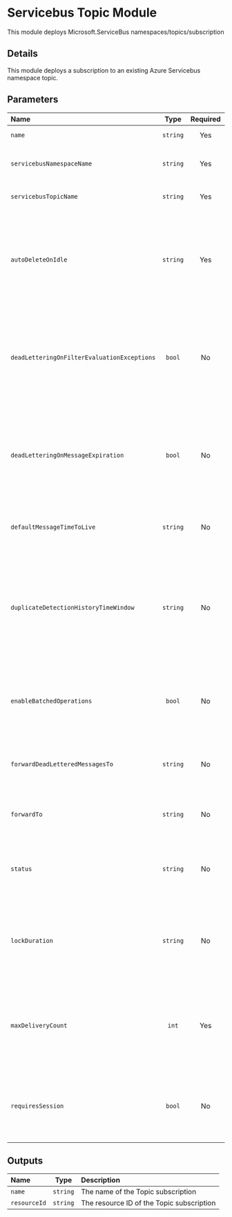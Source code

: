 # Servicebus Topic Module

This module deploys Microsoft.ServiceBus namespaces/topics/subscription

## Details

This module deploys a subscription to an existing Azure Servicebus namespace topic.

## Parameters

| Name                                        | Type     | Required | Description                                                                                                                          |
| :------------------------------------------ | :------: | :------: | :----------------------------------------------------------------------------------------------------------------------------------- |
| `name`                                      | `string` | Yes      | The resource name.                                                                                                                   |
| `servicebusNamespaceName`                   | `string` | Yes      | The servicebus namespace name.                                                                                                       |
| `servicebusTopicName`                       | `string` | Yes      | The servicebus topic name.                                                                                                           |
| `autoDeleteOnIdle`                          | `string` | Yes      | Optional. ISO 8601 timespan idle interval after which the topic is automatically deleted. The minimum duration is 5 minutes.         |
| `deadLetteringOnFilterEvaluationExceptions` | `bool`   | No       | Optional. Value that indicates whether a subscription has dead letter support on filter evaluation exceptions.                       |
| `deadLetteringOnMessageExpiration`          | `bool`   | No       | Optional. Value that indicates whether a subscription has dead letter support when a message expires.                                |
| `defaultMessageTimeToLive`                  | `string` | No       | Optional. ISO 8061 Default message timespan to live value.                                                                           |
| `duplicateDetectionHistoryTimeWindow`       | `string` | No       | Optional. ISO 8601 timeSpan structure that defines the duration of the duplicate detection history. The default value is 10 minutes. |
| `enableBatchedOperations`                   | `bool`   | No       | Optonal. Value that indicates whether server-side batched operations are enabled.                                                    |
| `forwardDeadLetteredMessagesTo`             | `string` | No       | Optional. Queue/Topic name to forward the Dead Letter message                                                                        |
| `forwardTo`                                 | `string` | No       | Optional. Queue/Topic name to forward the messages.                                                                                  |
| `status`                                    | `string` | No       | Optional. Enumerates the possible values for the status of a messaging entity.                                                       |
| `lockDuration`                              | `string` | No       | Optional. ISO 8061 lock duration timespan for the subscription. The default value is 1 minute.                                       |
| `maxDeliveryCount`                          | `int`    | Yes      | The maximum delivery count. A message is automatically deadlettered after this number of deliveries.                                 |
| `requiresSession`                           | `bool`   | No       | Optional. Value that indicates whether the subscription supports the concept of session.                                             |

## Outputs

| Name         | Type     | Description                               |
| :----------- | :------: | :---------------------------------------- |
| `name`       | `string` | The name of the Topic subscription        |
| `resourceId` | `string` | The resource ID of the Topic subscription |